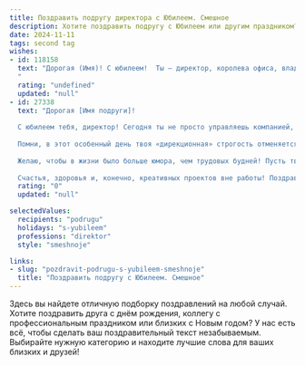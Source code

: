 ```yaml
---
title: Поздравить подругу директора с Юбилеем. Смешное
description: Хотите поздравить подругу с Юбилеем или другим праздником? Наш ИИ создаст незабываемое поздравление, а вы обязательно выделитесь среди других.  
date: 2024-11-11
tags: second tag
wishes:
- id: 118158
  text: "Дорогая (Имя)! С юбилеем!  Ты – директор, королева офиса, владычица Excel-таблиц и покорительница квартальных отчётов!  Пусть твой рабочий стол всегда будет завален не бумагами, а подарками, а подчиненные – только исполнять твои (пусть даже самые безумные!) желания!  Здоровья тебе крепкого, как твой авторитет, и настроения – бодрее, чем рост прибыли компании! С юбилеем, дорогая!  Пусть шампанское льётся рекой, а головная боль – только от переизбытка счастья!
  "
  rating: "undefined"
  updated: "null"
- id: 27338
  text: "Дорогая [Имя подруги]!
  
  С юбилеем тебя, директор! Сегодня ты не просто управляешь компанией, но и уважаешься как главная начальница нашего веселья! 💼🎉
  
  Помни, в этот особенный день твоя «дирекционная» строгость отменяется! Собирай деловые планы на веселую вечеринку, а не на отчёты! Ты — капитан нашего корабля, и я уверена, что под твоим руководством мы сделаем этот праздник незабываемым!
  
  Желаю, чтобы в жизни было больше юмора, чем трудовых будней! Пусть твой кабинет наполняется не только документами, но и смехом, радостью и кексами! И пусть твое окружение почаще говорит «Да» новым шикарным идеям и такой же шикарной жизни!
  
  Счастья, здоровья и, конечно, креативных проектов вне работы! Поздравляю! 🎂🥳❤️"
  rating: "0"
  updated: "null"

selectedValues:
  recipients: "podrugu"
  holidays: "s-yubileem"
  professions: "direktor"
  style: "smeshnoje"

links:
- slug: "pozdravit-podrugu-s-yubileem-smeshnoje"
  title: "Поздравить подругу с Юбилеем. Смешное"
---
```


Здесь вы найдете отличную подборку поздравлений на любой случай. 
Хотите поздравить друга с днём рождения, коллегу с профессиональным праздником или близких с Новым годом? У нас есть всё, чтобы сделать ваш поздравительный текст незабываемым. Выбирайте нужную категорию и находите лучшие слова для ваших близких и друзей!
